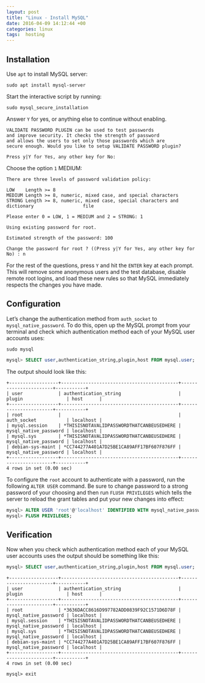 ```yaml
---
layout: post
title: "Linux - Install MySQL"
date: 2016-04-09 14:12:44 +00
categories: linux
tags:  hosting
---
```


## Installation
Use `apt` to install MySQL server:

```shell
sudo apt install mysql-server
```

Start the interactive script by running:

```shell
sudo mysql_secure_installation
```

Answer `Y` for yes, or anything else to continue without enabling.

```shell
VALIDATE PASSWORD PLUGIN can be used to test passwords
and improve security. It checks the strength of password
and allows the users to set only those passwords which are
secure enough. Would you like to setup VALIDATE PASSWORD plugin?

Press y|Y for Yes, any other key for No:
```

Choose the option `1` MEDIUM:

```shell
There are three levels of password validation policy:

LOW    Length >= 8
MEDIUM Length >= 8, numeric, mixed case, and special characters
STRONG Length >= 8, numeric, mixed case, special characters and dictionary                  file

Please enter 0 = LOW, 1 = MEDIUM and 2 = STRONG: 1
```

```shell
Using existing password for root.

Estimated strength of the password: 100

Change the password for root ? ((Press y|Y for Yes, any other key for No) : n
```

For the rest of the questions, press `Y` and hit the `ENTER` key at each prompt. This will remove some anonymous users and the test database, disable remote root logins, and load these new rules so that MySQL immediately respects the changes you have made.

## Configuration

Let’s change the authentication method from `auth_socket` to `mysql_native_password`. To do this, open up the MySQL prompt from your terminal and check which authentication method each of your MySQL user accounts uses:

```shell
sudo mysql
```

```sql
mysql> SELECT user,authentication_string,plugin,host FROM mysql.user;
```

The output should look like this:

```shell
+------------------+-------------------------------------------+-----------------------+-----------+
| user             | authentication_string                     | plugin                | host      |
+------------------+-------------------------------------------+-----------------------+-----------+
| root             |                                           | auth_socket           | localhost |
| mysql.session    | *THISISNOTAVALIDPASSWORDTHATCANBEUSEDHERE | mysql_native_password | localhost |
| mysql.sys        | *THISISNOTAVALIDPASSWORDTHATCANBEUSEDHERE | mysql_native_password | localhost |
| debian-sys-maint | *CC744277A401A7D25BE1CA89AFF17BF607F876FF | mysql_native_password | localhost |
+------------------+-------------------------------------------+-----------------------+-----------+
4 rows in set (0.00 sec)
```

To configure the `root` account to authenticate with a password, run the following `ALTER USER` command. Be sure to change password to a strong password of your choosing and then run `FLUSH PRIVILEGES` which tells the server to reload the grant tables and put your new changes into effect:

```sql
mysql> ALTER USER 'root'@'localhost' IDENTIFIED WITH mysql_native_password BY 'password';
mysql> FLUSH PRIVILEGES;
```

## Verification

Now when you check which authentication method each of your MySQL user accounts uses the output should be something like this:

```sql
mysql> SELECT user,authentication_string,plugin,host FROM mysql.user;
```

```shell
+------------------+-------------------------------------------+-----------------------+-----------+
| user             | authentication_string                     | plugin                | host      |
+------------------+-------------------------------------------+-----------------------+-----------+
| root             | *3636DACC8616D997782ADD0839F92C1571D6D78F | mysql_native_password | localhost |
| mysql.session    | *THISISNOTAVALIDPASSWORDTHATCANBEUSEDHERE | mysql_native_password | localhost |
| mysql.sys        | *THISISNOTAVALIDPASSWORDTHATCANBEUSEDHERE | mysql_native_password | localhost |
| debian-sys-maint | *CC744277A401A7D25BE1CA89AFF17BF607F876FF | mysql_native_password | localhost |
+------------------+-------------------------------------------+-----------------------+-----------+
4 rows in set (0.00 sec)
```

```shell
mysql> exit
```
